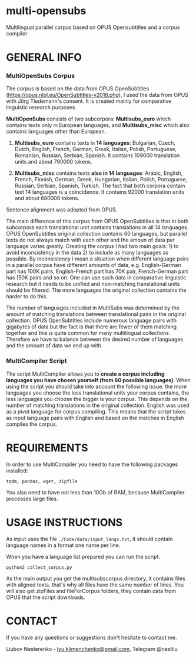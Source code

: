 # multi-opensubs
Multilingual parallel corpus based on OPUS Opensubtitles and a corpus compiler
# GENERAL INFO
### MultiOpenSubs Corpus
The corpus is based on the data from OPUS OpenSubtitles (https://opus.nlpl.eu/OpenSubtitles-v2018.php), I used the data from OPUS with Jörg Tiedemann's consent.
It is created mainly for comparative linguistic research purposes.

**MultiOpenSubs** consists of two subcorpora: **Multisubs_euro** which contains texts only in European languages, and **Multisubs_misc** which also contains languages other than European.

1) **Multisubs_euro** contains texts in **14 languages**: Bulgarian, Czech, Dutch, English, French, German, Greek, Italian, Polish, Portuguese, Romanian, Russian, Serbian, Spanish.
It contains 109000 translation units and about 790000 tokens.

2) **Multisubs_misc** contains texts **also in 14 languages**: Arabic, English, French, Finnish, German, Greek, Hungarian, Italian, Polish, Portuguese, Russian, Serbian, Spanish, Turkish.
The fact that both corpora contain text 14 languages is a coincidence.
It contains 92000 translation units and about 680000 tokens. 

Sentence alignment was adopted from OPUS.

The main difference of this corpus from OPUS OpenSubtitles is that in both subcorpora each translational unit contains translations in all 14 languages. OPUS OpenSubtitles original collection contains 60 languages, but parallel texts do not always match with each other and the amoun of data per language varies greatly. Creating the corpus I had two main goals: 1) to avoid inconsistency in the data 2) to include as many languages as possible. By inconsistency I mean a situation when different language pairs in a parallel corpus have different amounts of data, e.g. English-German part has 100K pairs, English-French part has 70K pair, French-German part has 150K pairs and so on. One can use such data in comparative linguistic research but it needs to be unified and non-matching translational units should be filtered. The more languages the original collection contains the harder to do this.

The number of languages included in MultiSubs was determined by the amount of matching translations between translational pairs in the original collection. OPUS OpenSubtitles include numerous language pairs with gigabytes of data but the fact is that there are fewer of them matching together and this is quite common for many multilingual collections. Therefore we have to balance between the desired number of languages and the amount of data we end up with.

### MultiCompiler Script
The script MultiCompiler allows you to **create a corpus including languages you have chosen yourself (from 60 possible languages)**. When using the script you should take into account the following issue: the more languages you choose the less translational units your corpus contains, the less languages you choose the bigger is your corpus. This depends on the number of matching translations in the original collection.
English was used as a pivot language for corpus compiling. This means that the script takes as input language pairs with English and based on the matches in English compiles the corpus.


# REQUIREMENTS

In order to use MultiCompiler you need to have the following packages installed:
```
tqdm, pandas, wget, zipfile
```
You also need to have not less than 10Gb of RAM, because MultiCompiler processes large files.

# USAGE INSTRUCTIONS
As input uses the file `./Code/data/input_langs.txt`, it should contain language names in a format one name per line.

When you have a language list prepared you can run the script.

```
python3 collect_corpus.py
```

As the main output you get the multisubscorpus directory, it contains files with aligned texts, that's why all files have the same number of lines.
You will also get zipFiles and fileForCorpus folders, they contain data from OPUS that the script downloads.

# CONTACT
If you have any questions or suggestions don't hesitate to contact me.

Liubov Nesterenko - lyu.klimenchenko@gmail.com, Telegram @nestliu
